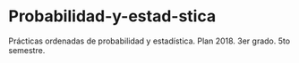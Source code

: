 # Probabilidad-y-estad-stica
Prácticas ordenadas de probabilidad y estadística. Plan 2018. 3er grado. 5to semestre.
